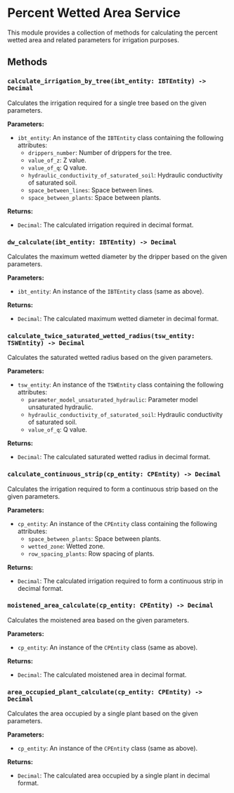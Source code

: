 # Percent Wetted Area Service

This module provides a collection of methods for calculating the percent wetted area and related parameters for irrigation purposes.

## Methods

### `calculate_irrigation_by_tree(ibt_entity: IBTEntity) -> Decimal`

Calculates the irrigation required for a single tree based on the given parameters.

**Parameters:**

- `ibt_entity`: An instance of the `IBTEntity` class containing the following attributes:
  - `drippers_number`: Number of drippers for the tree.
  - `value_of_z`: Z value.
  - `value_of_q`: Q value.
  - `hydraulic_conductivity_of_saturated_soil`: Hydraulic conductivity of saturated soil.
  - `space_between_lines`: Space between lines.
  - `space_between_plants`: Space between plants.

**Returns:**

- `Decimal`: The calculated irrigation required in decimal format.

### `dw_calculate(ibt_entity: IBTEntity) -> Decimal`

Calculates the maximum wetted diameter by the dripper based on the given parameters.

**Parameters:**

- `ibt_entity`: An instance of the `IBTEntity` class (same as above).

**Returns:**

- `Decimal`: The calculated maximum wetted diameter in decimal format.

### `calculate_twice_saturated_wetted_radius(tsw_entity: TSWEntity) -> Decimal`

Calculates the saturated wetted radius based on the given parameters.

**Parameters:**

- `tsw_entity`: An instance of the `TSWEntity` class containing the following attributes:
  - `parameter_model_unsaturated_hydraulic`: Parameter model unsaturated hydraulic.
  - `hydraulic_conductivity_of_saturated_soil`: Hydraulic conductivity of saturated soil.
  - `value_of_q`: Q value.

**Returns:**

- `Decimal`: The calculated saturated wetted radius in decimal format.

### `calculate_continuous_strip(cp_entity: CPEntity) -> Decimal`

Calculates the irrigation required to form a continuous strip based on the given parameters.

**Parameters:**

- `cp_entity`: An instance of the `CPEntity` class containing the following attributes:
  - `space_between_plants`: Space between plants.
  - `wetted_zone`: Wetted zone.
  - `row_spacing_plants`: Row spacing of plants.

**Returns:**

- `Decimal`: The calculated irrigation required to form a continuous strip in decimal format.

### `moistened_area_calculate(cp_entity: CPEntity) -> Decimal`

Calculates the moistened area based on the given parameters.

**Parameters:**

- `cp_entity`: An instance of the `CPEntity` class (same as above).

**Returns:**

- `Decimal`: The calculated moistened area in decimal format.

### `area_occupied_plant_calculate(cp_entity: CPEntity) -> Decimal`

Calculates the area occupied by a single plant based on the given parameters.

**Parameters:**

- `cp_entity`: An instance of the `CPEntity` class (same as above).

**Returns:**

- `Decimal`: The calculated area occupied by a single plant in decimal format.
